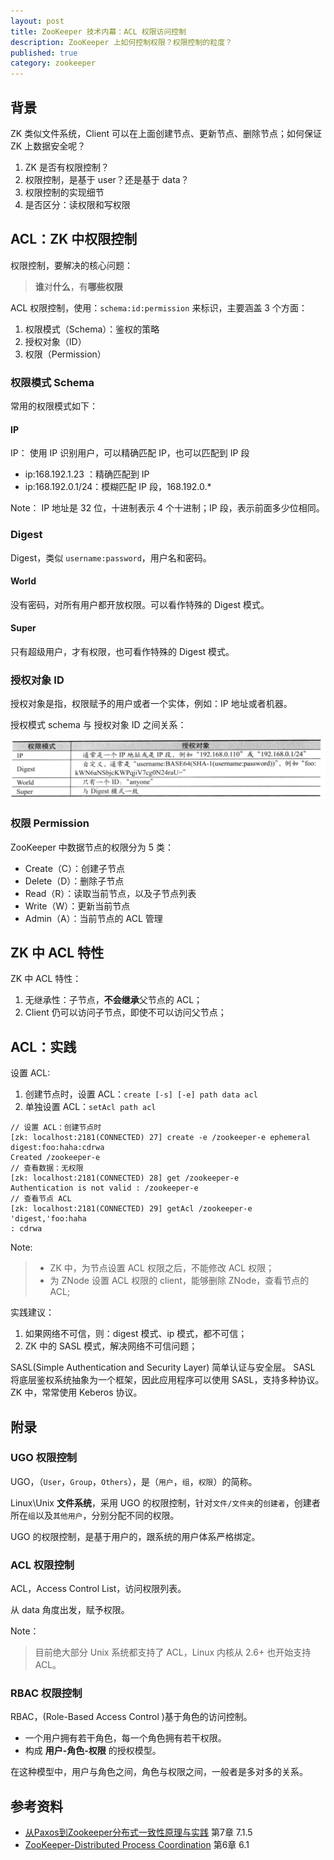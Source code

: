 ```yaml
---
layout: post
title: ZooKeeper 技术内幕：ACL 权限访问控制
description: ZooKeeper 上如何控制权限？权限控制的粒度？
published: true
category: zookeeper
---
```



## 背景

ZK 类似文件系统，Client 可以在上面创建节点、更新节点、删除节点；如何保证 ZK 上数据安全呢？

1. ZK 是否有权限控制？
2. 权限控制，是基于 user？还是基于 data？
3. 权限控制的实现细节
4. 是否区分：读权限和写权限

## ACL：ZK 中权限控制

权限控制，要解决的核心问题：

> **谁**对**什么**，有**哪些权限**

ACL 权限控制，使用：`schema:id:permission` 来标识，主要涵盖 3 个方面：

1. 权限模式（Schema）：鉴权的策略
2. 授权对象（ID）
3. 权限（Permission）

### 权限模式 Schema

常用的权限模式如下：

#### IP

IP： 使用 IP 识别用户，可以精确匹配 IP，也可以匹配到 IP 段

* ip:168.192.1.23 ：精确匹配到 IP
* ip:168.192.0.1/24：模糊匹配 IP 段，168.192.0.*

Note： IP 地址是 32 位，十进制表示 4 个十进制；IP 段，表示前面多少位相同。

### Digest

Digest，类似 `username:password`，用户名和密码。

#### World

没有密码，对所有用户都开放权限。可以看作特殊的 Digest 模式。

#### Super

只有超级用户，才有权限，也可看作特殊的 Digest 模式。

### 授权对象 ID

授权对象是指，权限赋予的用户或者一个实体，例如：IP 地址或者机器。

授权模式 schema 与 授权对象 ID 之间关系：

![](/images/zookeeper/zk-acl-schema-with-id.png)

### 权限 Permission

ZooKeeper 中数据节点的权限分为 5 类：

* Create（C）：创建子节点
* Delete（D）：删除子节点
* Read（R）：读取当前节点，以及子节点列表
* Write（W）：更新当前节点
* Admin（A）：当前节点的 ACL 管理

## ZK 中 ACL 特性

ZK 中 ACL 特性：

1. 无继承性：子节点，**不会继承**父节点的 ACL；
2. Client 仍可以访问子节点，即使不可以访问父节点；

## ACL：实践

设置 ACL:

1. 创建节点时，设置 ACL：`create [-s] [-e] path data acl`
2. 单独设置 ACL：`setAcl path acl`

````
// 设置 ACL：创建节点时
[zk: localhost:2181(CONNECTED) 27] create -e /zookeeper-e ephemeral digest:foo:haha:cdrwa
Created /zookeeper-e
// 查看数据：无权限
[zk: localhost:2181(CONNECTED) 28] get /zookeeper-e
Authentication is not valid : /zookeeper-e
// 查看节点 ACL 
[zk: localhost:2181(CONNECTED) 29] getAcl /zookeeper-e
'digest,'foo:haha
: cdrwa

````

Note: 

>* ZK 中，为节点设置 ACL 权限之后，不能修改 ACL 权限；
>* 为 ZNode 设置 ACL 权限的 client，能够删除 ZNode，查看节点的 ACL;


实践建议：

1. 如果网络不可信，则：digest 模式、ip 模式，都不可信；
2. ZK 中的 SASL 模式，解决网络不可信问题；

SASL(Simple Authentication and Security Layer) 简单认证与安全层。 SASL 将底层鉴权系统抽象为一个框架，因此应用程序可以使用 SASL，支持多种协议。ZK 中，常常使用 Keberos 协议。


## 附录

### UGO 权限控制

UGO，（`User`，`Group`，`Others`），是（`用户`，`组`，`权限`）的简称。

Linux\Unix **文件系统**，采用 UGO 的权限控制，针对`文件/文件夹`的`创建者`，创建者所在`组`以及`其他用户`，分别分配不同的权限。

UGO 的权限控制，是基于用户的，跟系统的用户体系严格绑定。

### ACL 权限控制

ACL，Access Control List，访问权限列表。

从 data 角度出发，赋予权限。

Note：

> 目前绝大部分 Unix 系统都支持了 ACL，Linux 内核从 2.6+ 也开始支持 ACL。

### RBAC 权限控制

RBAC，(Role-Based Access Control )基于角色的访问控制。

* 一个用户拥有若干角色，每一个角色拥有若干权限。
* 构成 **用户-角色-权限** 的授权模型。

在这种模型中，用户与角色之间，角色与权限之间，一般者是多对多的关系。


## 参考资料

* [从Paxos到Zookeeper分布式一致性原理与实践] 第7章 7.1.5
* [ZooKeeper-Distributed Process Coordination] 第6章 6.1








































[NingG]:    http://ningg.github.com  "NingG"
[从Paxos到Zookeeper分布式一致性原理与实践]:	https://book.douban.com/subject/26292004/
[ZooKeeper-Distributed Process Coordination]:    http://shop.oreilly.com/product/0636920028901.do










